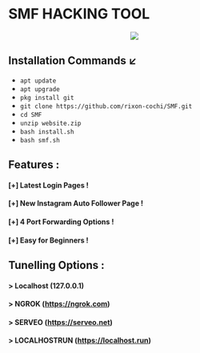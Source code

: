 # SMF HACKING TOOL 
<p align="center">
  <img src="https://i.ibb.co/8sGywgp/Screen-Shot-2020-09-24-at-14-02-01.png">
</p>

## Installation Commands ↙️
* `apt update`
* `apt upgrade`
* `pkg install git`
* `git clone https://github.com/rixon-cochi/SMF.git`
* `cd SMF`
* `unzip website.zip`
* `bash install.sh`
* `bash smf.sh`

## Features :
#### [+] Latest Login Pages !
#### [+] New Instagram Auto Follower Page !
#### [+] 4 Port Forwarding Options !
#### [+] Easy for Beginners !

## Tunelling Options :
#### > Localhost (127.0.0.1)
#### > NGROK (https://ngrok.com)
#### > SERVEO (https://serveo.net)
#### > LOCALHOSTRUN (https://localhost.run)
